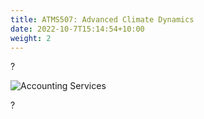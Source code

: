 ```yaml
---
title: ATMS507: Advanced Climate Dynamics
date: 2022-10-7T15:14:54+10:00
weight: 2
---
```


?

![Accounting Services](/images/austin-distel-nGc5RT2HmF0-unsplash.jpg)

?
